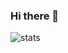 ### Hi there 👋

![stats](https://github-readme-stats-ochre-zeta.vercel.app/api?username=jtolentino1)
